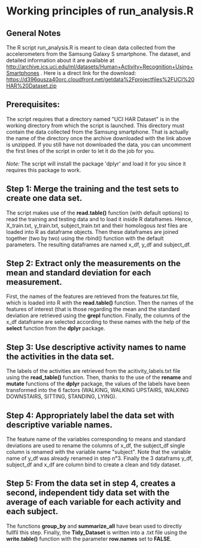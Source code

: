 # Working principles of run_analysis.R 

## General Notes

The R script run_analysis.R is meant to clean data collected from the accelerometers from the Samsung Galaxy S smartphone.
The dataset, and detailed information about it are available at http://archive.ics.uci.edu/ml/datasets/Human+Activity+Recognition+Using+Smartphones .
Here is a direct link for the download: https://d396qusza40orc.cloudfront.net/getdata%2Fprojectfiles%2FUCI%20HAR%20Dataset.zip


## Prerequisites: 
The script requires that a directory named "UCI HAR Dataset" is in the working directory from which the script is launched. This directory must contain the data collected from the Samsung smartphone. That is actually the name of the directory once the archive downloaded with the link above is unzipped. If you still have not downloaded the data, you can uncomment the first lines of the script in order to let it do the job for you. <br/><br/> *Note:* The script will install the package 'dplyr' and load it for you since it requires this package to work. 

## Step 1: Merge the training and the test sets to create one data set. 

The script makes use of the **read.table()** function (with default options) to read the training and testing data and to load it inside R dataframes. Hence, X_train.txt, y_train.txt, subject_train.txt and their homologous *test* files are loaded into R as dataframe objects. Then these dataframes are joined together (two by two) using the rbind() function with the default parameters. The resulting dataframes are named x_df, y_df and subject_df.

## Step 2: Extract only the measurements on the mean and standard deviation for each measurement.
First, the names of the features are retrieved from the features.txt file, which is loaded into R with the **read.table()** function. Then the names of the features of interest (that is those regarding the mean and the standard deviation are retrieved using the **grepl** function. Finally, the columns of the x_df dataframe are selected according to these names with the help of the **select** function from the **dplyr** package. 

## Step 3: Use descriptive activity names to name the activities in the data set.
The labels of the activities are retrieved from the acitivity_labels.txt file using the **read_table()** function. Then, thanks to the use of the **rename** and **mutate** functions of the **dplyr** package, the values of the labels have been transformed into the 6 factors (WALKING, WALKING UPSTAIRS, WALKING DOWNSTAIRS, SITTING, STANDING, LYING). 

## Step 4: Appropriately label the data set with descriptive variable names.
The feature name of the variables corresponding to means and standard deviations are used to rename the columns of x_df, the subject_df single column is renamed with the variable name "subject". Note that the variable name of y_df was already renamed in step n°3. Finally the 3 dataframs y_df, subject_df and x_df are column bind to create a clean and tidy dataset. 

## Step 5: From the data set in step 4, creates a second, independent tidy data set with the average of each variable for each activity and each subject.
The functions **group_by** and **summarize_all** have bean used to directly fullfil this step. Finally, the **Tidy_Dataset** is written into a .txt file using the **write.table()** function with the parameter **row.names** set to **FALSE**.